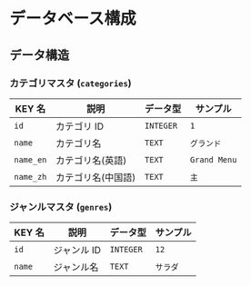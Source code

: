 # データベース構成

## データ構造

### カテゴリマスタ (`categories`)

| KEY 名    | 説明               | データ型  | サンプル     |
| --------- | ------------------ | --------- | ------------ |
| `id`      | カテゴリ ID        | `INTEGER` | `1`          |
| `name`    | カテゴリ名         | `TEXT`    | `グランド`   |
| `name_en` | カテゴリ名(英語)   | `TEXT`    | `Grand Menu` |
| `name_zh` | カテゴリ名(中国語) | `TEXT`    | `主`         |

### ジャンルマスタ (`genres`)

| KEY 名 | 説明        | データ型  | サンプル |
| ------ | ----------- | --------- | -------- |
| `id`   | ジャンル ID | `INTEGER` | `12`     |
| `name` | ジャンル名  | `TEXT`    | `サラダ` |

